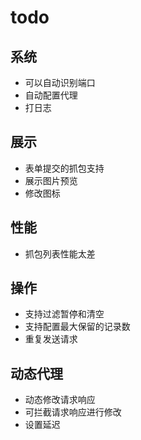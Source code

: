 # todo

## 系统
- 可以自动识别端口
- 自动配置代理
- 打日志

## 展示
- 表单提交的抓包支持
- 展示图片预览
- 修改图标

## 性能
- 抓包列表性能太差

## 操作
- 支持过滤暂停和清空
- 支持配置最大保留的记录数
- 重复发送请求

## 动态代理
- 动态修改请求响应
- 可拦截请求响应进行修改
- 设置延迟
